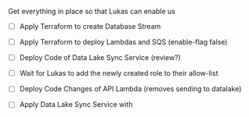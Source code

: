 Get everything in place so that Lukas can enable us
- [ ] Apply Terraform to create Database Stream
- [ ] Apply Terraform to deploy Lambdas and SQS (enable-flag false)
- [ ] Deploy Code of Data Lake Sync Service (review?)

- [ ] Wait for Lukas to add the newly created role to their allow-list

- [ ] Deploy Code Changes of API Lambda (removes sending to datalake)
- [ ] Apply Data Lake Sync Service with 
